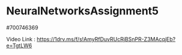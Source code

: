 # NeuralNetworksAssignment5


#700746369  

Video Link :  https://1drv.ms/f/s!AmyRfDuvRUcRjBSnPR-Z3MAcqjEb?e=TgtLW6
